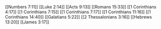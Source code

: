 [[Numbers 7:11]]
[[Luke 2:14]]
[[Acts 9:13]]
[[Romans 15:33]]
[[1 Corinthians 4:17]]
[[1 Corinthians 7:15]]
[[1 Corinthians 7:17]]
[[1 Corinthians 11:16]]
[[1 Corinthians 14:40]]
[[Galatians 5:22]]
[[2 Thessalonians 3:16]]
[[Hebrews 13:20]]
[[James 3:17]]
